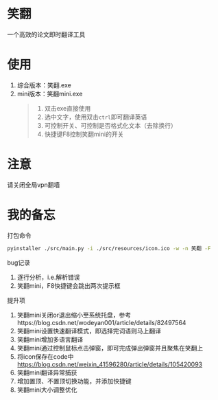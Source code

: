 # 笑翻
一个高效的论文即时翻译工具

# 使用
1. 综合版本：笑翻.exe
2. mini版本：笑翻mini.exe 
   > 1. 双击exe直接使用
   > 2. 选中文字，使用双击`ctrl`即可翻译英语
   > 3. 可控制开关、可控制是否格式化文本（去除换行）
   > 4. 快捷键F8控制笑翻mini的开关

# 注意
请关闭全局vpn翻墙

# 我的备忘
打包命令
```bash
pyinstaller ./src/main.py -i ./src/resources/icon.ico -w -n 笑翻 -F
```
bug记录
1. 逐行分析，i.e.解析错误
2. 笑翻mini，F8快捷键会跳出两次提示框

提升项
1. 笑翻mini关闭or退出缩小至系统托盘，参考https://blog.csdn.net/wodeyan001/article/details/82497564
2. 笑翻mini设置快速翻译模式，即选择完词语则马上翻译
3. 笑翻mini增加多语言翻译
4. 笑翻mini通过控制鼠标点击弹窗，即可完成弹出弹窗并且聚焦在笑翻上
5. 将icon保存在code中 https://blog.csdn.net/weixin_41596280/article/details/105420093
6. 笑翻mini翻译异常捕获
7. 增加置顶、不置顶切换功能，并添加快捷键
8. 笑翻mini大小调整优化
